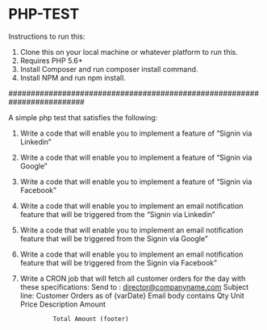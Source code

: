 # PHP-TEST
Instructions to run this:
1. Clone this on your local machine or whatever platform to run this.
2. Requires PHP 5.6+
3. Install Composer and run composer install command.
4. Install NPM and run npm install.

#########################################################################

A simple php test that satisfies the following:
1. Write a code that will enable you to implement a feature of “Signin via Linkedin”
2. Write a code that will enable you to implement a feature of “Signin via Google”
3. Write a code that will enable you to implement a feature of “Signin via Facebook”
4. Write a code that will enable you to implement an email notification feature that will be triggered from the “Signin via Linkedin”
5. Write a code that will enable you to implement an email notification feature that will be triggered from the Signin via Google”
6. Write a code that will enable you to implement an email notification feature that will be triggered from the Signin via Facebook”
7. Write a CRON job that will fetch all customer orders for the day with these specifications:
Send to :  director@companyname.com
Subject line:  Customer Orders as of {varDate}
Email body contains
	Qty	Unit	Price	Description	Amount


				Total Amount (footer)
